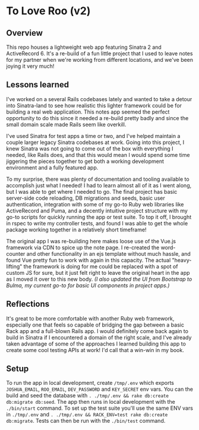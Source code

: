 # To Love Roo (v2)

## Overview
This repo houses a lightweight web app featuring Sinatra 2 and ActiveRecord 6. It's a re-build of a fun little project that I used to leave notes for my partner when we're working from different locations, and we've been joying it very much!

## Lessons learned
I've worked on a several Rails codebases lately and wanted to take a detour into Sinatra-land to see how realistic this lighter framework could be for building a real web application. This notes app seemed the perfect opportunity to do this since it needed a re-build pretty badly and since the small domain scale made Rails seem like overkill.

I've used Sinatra for test apps a time or two, and I've helped maintain a couple larger legacy Sinatra codebases at work. Going into this project, I knew Sinatra was not going to come out of the box with everything I needed, like Rails does, and that this would mean I would spend some time jiggering the pieces together to get both a working development environment and a fully featured app.

To my surprise, there was plenty of documentation and tooling available to accomplish just what I needed! I had to learn almost all of it as I went along, but I was able to get where I needed to go. The final project has basic server-side code reloading, DB migrations and seeds, basic user authentication, integration with some of my go-to Ruby web libraries like ActiveRecord and Puma, and a decently intuitive project structure with my go-to scripts for quickly running the app or test suite. To top it off, I brought in rspec to write my controller tests, and found I was able to get the whole package working together in a relatively short timeframe!

The original app I was re-building here makes loose use of the Vue.js framework via CDN to spice up the note page. I re-created the word-counter and other functionality in an ejs template without much hassle, and found Vue pretty fun to work with again in this capacity. The actual "heavy-lifting" the framework is doing for me could be replaced with a spot of custom JS for sure, but it just felt right to leave the original heart in the app as I moved it over to this new body. _(I also updated the UI from Bootstrap to Bulma, my current go-to for basic UI components in project apps.)_

## Reflections
It's great to be more comfortable with another Ruby web framework, especially one that feels so capable of bridging the gap between a basic Rack app and a full-blown Rails app. I would definitely come back again to build in Sinatra if I encountered a domain of the right scale, and I've already taken advantage of some of the approaches I learned building this app to create some cool testing APIs at work! I'd call that a win-win in my book.

## Setup
To run the app in local development, create `/tmp/.env` which exports `JOSHUA_EMAIL`, `ROO_EMAIL`, `DEV_PASSWORD` and `KEY_SECRET` env vars. You can the build and seed the database with `. ./tmp/.env && rake db:create db:migrate db:seed`. The app then runs in local development with the `./bin/start` command. To set up the test suite you'll use the same ENV vars in `./tmp/.env` and `. ./tmp/.env && RACK_ENV=test rake db:create db:migrate`. Tests can then be run with the `./bin/test` command.

